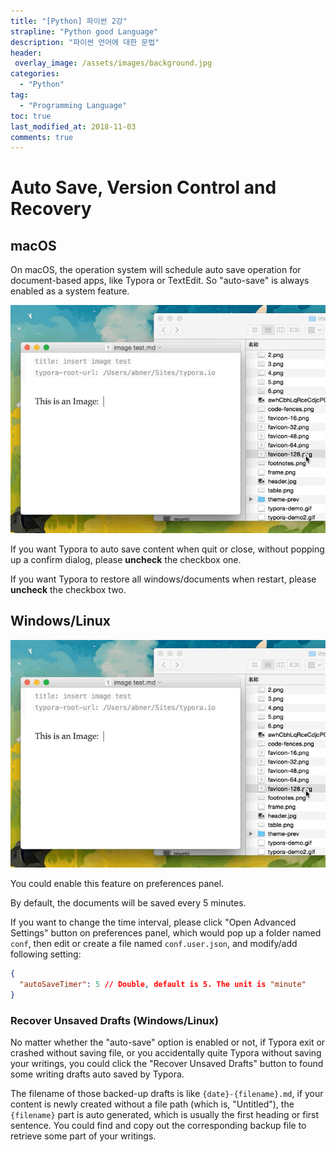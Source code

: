 ```yaml
---
title: "[Python] 파이썬 2강"
strapline: "Python good Language"
description: "파이썬 언어에 대한 문법"
header:
 overlay_image: /assets/images/background.jpg
categories:
  - "Python"
tag:
  - "Programming Language"
toc: true
last_modified_at: 2018-11-03
comments: true
---
```


# Auto Save, Version Control and Recovery

## macOS

On macOS, the operation system will schedule auto save operation for document-based apps, like Typora or TextEdit. So "auto-save" is always enabled as a system feature.

![general](/assets/images/drag-img.gif)

If you want Typora to auto save content when quit or close, without popping up a confirm dialog, please **uncheck** the checkbox one.

If you want Typora to restore all windows/documents when restart, please **uncheck** the checkbox two.

## Windows/Linux 

 ![Snip20161027_2](/assets/images/drag-img.gif)

You could enable this feature on preferences panel.

By default, the documents will be saved every 5 minutes. 

If you want to change the time interval, please click "Open Advanced Settings" button on preferences panel, which would pop up a folder named `conf`, then edit or create a file named `conf.user.json`, and modify/add following setting:

```json
{
  "autoSaveTimer": 5 // Double, default is 5. The unit is "minute"
}
```

### Recover Unsaved Drafts (Windows/Linux)

No matter whether the "auto-save" option is enabled or not, if Typora exit or crashed without saving file, or you accidentally quite Typora without saving your writings, you could click the "Recover Unsaved Drafts" button to found some writing drafts auto saved by Typora.

The filename of those backed-up drafts is like `{date}-{filename}.md`, if your content is newly created without a file path (which is, "Untitled"), the `{filename}` part is auto generated, which is usually the first heading or first sentence. You could find and copy out the corresponding backup file to retrieve some part of your writings.


